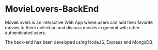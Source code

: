 # MovieLovers-BackEnd
MovieLovers is an interactive Web App where users can add their favorite movies to there collection and discuss movies in general with other authenticated users.

The back-end has been developed using NodeJS, Express and MongoDB.
